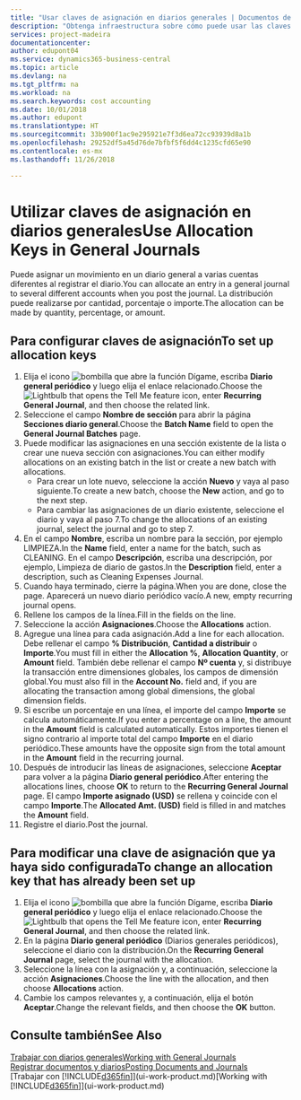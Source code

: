 ```yaml
---
title: "Usar claves de asignación en diarios generales | Documentos de Microsoft"
description: "Obtenga infraestructura sobre cómo puede usar las claves de asignación en diarios."
services: project-madeira
documentationcenter: 
author: edupont04
ms.service: dynamics365-business-central
ms.topic: article
ms.devlang: na
ms.tgt_pltfrm: na
ms.workload: na
ms.search.keywords: cost accounting
ms.date: 10/01/2018
ms.author: edupont
ms.translationtype: HT
ms.sourcegitcommit: 33b900f1ac9e295921e7f3d6ea72cc93939d8a1b
ms.openlocfilehash: 29252df5a45d76de7bfbf5f6dd4c1235cfd65e90
ms.contentlocale: es-mx
ms.lasthandoff: 11/26/2018

---
```

# <a name="use-allocation-keys-in-general-journals"></a><span data-ttu-id="96fd9-103">Utilizar claves de asignación en diarios generales</span><span class="sxs-lookup"><span data-stu-id="96fd9-103">Use Allocation Keys in General Journals</span></span>
<span data-ttu-id="96fd9-104">Puede asignar un movimiento en un diario general a varias cuentas diferentes al registrar el diario.</span><span class="sxs-lookup"><span data-stu-id="96fd9-104">You can allocate an entry in a general journal to several different accounts when you post the journal.</span></span> <span data-ttu-id="96fd9-105">La distribución puede realizarse por cantidad, porcentaje o importe.</span><span class="sxs-lookup"><span data-stu-id="96fd9-105">The allocation can be made by quantity, percentage, or amount.</span></span>

## <a name="to-set-up-allocation-keys"></a><span data-ttu-id="96fd9-106">Para configurar claves de asignación</span><span class="sxs-lookup"><span data-stu-id="96fd9-106">To set up allocation keys</span></span>
1. <span data-ttu-id="96fd9-107">Elija el icono ![bombilla que abre la función Dígame](media/ui-search/search_small.png "Dígame que desea hacer"), escriba **Diario general periódico** y luego elija el enlace relacionado.</span><span class="sxs-lookup"><span data-stu-id="96fd9-107">Choose the ![Lightbulb that opens the Tell Me feature](media/ui-search/search_small.png "Tell me what you want to do") icon, enter **Recurring General Journal**, and then choose the related link.</span></span>
2. <span data-ttu-id="96fd9-108">Seleccione el campo **Nombre de sección** para abrir la página **Secciones diario general**.</span><span class="sxs-lookup"><span data-stu-id="96fd9-108">Choose the **Batch Name** field to open the **General Journal Batches** page.</span></span>
3. <span data-ttu-id="96fd9-109">Puede modificar las asignaciones en una sección existente de la lista o crear une nueva sección con asignaciones.</span><span class="sxs-lookup"><span data-stu-id="96fd9-109">You can either modify allocations on an existing batch in the list or create a new batch with allocations.</span></span>
   * <span data-ttu-id="96fd9-110">Para crear un lote nuevo, seleccione la acción **Nuevo** y vaya al paso siguiente.</span><span class="sxs-lookup"><span data-stu-id="96fd9-110">To create a new batch, choose the **New** action, and go to the next step.</span></span>
   * <span data-ttu-id="96fd9-111">Para cambiar las asignaciones de un diario existente, seleccione el diario y vaya al paso 7.</span><span class="sxs-lookup"><span data-stu-id="96fd9-111">To change the allocations of an existing journal, select the journal and go to step 7.</span></span>    
4. <span data-ttu-id="96fd9-112">En el campo **Nombre**, escriba un nombre para la sección, por ejemplo LIMPIEZA.</span><span class="sxs-lookup"><span data-stu-id="96fd9-112">In the **Name** field, enter a name for the batch, such as CLEANING.</span></span> <span data-ttu-id="96fd9-113">En el campo **Descripción**, escriba una descripción, por ejemplo, Limpieza de diario de gastos.</span><span class="sxs-lookup"><span data-stu-id="96fd9-113">In the **Description** field, enter a description, such as Cleaning Expenses Journal.</span></span>
5. <span data-ttu-id="96fd9-114">Cuando haya terminado, cierre la página.</span><span class="sxs-lookup"><span data-stu-id="96fd9-114">When you are done, close the page.</span></span> <span data-ttu-id="96fd9-115">Aparecerá un nuevo diario periódico vacío.</span><span class="sxs-lookup"><span data-stu-id="96fd9-115">A new, empty recurring journal opens.</span></span>
6. <span data-ttu-id="96fd9-116">Rellene los campos de la línea.</span><span class="sxs-lookup"><span data-stu-id="96fd9-116">Fill in the fields on the line.</span></span>
7. <span data-ttu-id="96fd9-117">Seleccione la acción **Asignaciones**.</span><span class="sxs-lookup"><span data-stu-id="96fd9-117">Choose the **Allocations** action.</span></span>
8. <span data-ttu-id="96fd9-118">Agregue una línea para cada asignación.</span><span class="sxs-lookup"><span data-stu-id="96fd9-118">Add a line for each allocation.</span></span> <span data-ttu-id="96fd9-119">Debe rellenar el campo **% Distribución**, **Cantidad a distribuir** o **Importe**.</span><span class="sxs-lookup"><span data-stu-id="96fd9-119">You must fill in either the **Allocation %**, **Allocation Quantity**, or **Amount** field.</span></span> <span data-ttu-id="96fd9-120">También debe rellenar el campo **Nº cuenta** y, si distribuye la transacción entre dimensiones globales, los campos de dimensión global.</span><span class="sxs-lookup"><span data-stu-id="96fd9-120">You must also fill in the **Account No.** field and, if you are allocating the transaction among global dimensions, the global dimension fields.</span></span>
9. <span data-ttu-id="96fd9-121">Si escribe un porcentaje en una línea, el importe del campo **Importe** se calcula automáticamente.</span><span class="sxs-lookup"><span data-stu-id="96fd9-121">If you enter a percentage on a line, the amount in the **Amount** field is calculated automatically.</span></span> <span data-ttu-id="96fd9-122">Estos importes tienen el signo contrario al importe total del campo **Importe** en el diario periódico.</span><span class="sxs-lookup"><span data-stu-id="96fd9-122">These amounts have the opposite sign from the total amount in the **Amount** field in the recurring journal.</span></span>
10. <span data-ttu-id="96fd9-123">Después de introducir las líneas de asignaciones, seleccione **Aceptar** para volver a la página **Diario general periódico**.</span><span class="sxs-lookup"><span data-stu-id="96fd9-123">After entering the allocations lines, choose **OK** to return to the **Recurring General Journal** page.</span></span> <span data-ttu-id="96fd9-124">El campo **Importe asignado (USD)** se rellena y coincide con el campo **Importe**.</span><span class="sxs-lookup"><span data-stu-id="96fd9-124">The **Allocated Amt. (USD)** field is filled in and matches the **Amount** field.</span></span>
11. <span data-ttu-id="96fd9-125">Registre el diario.</span><span class="sxs-lookup"><span data-stu-id="96fd9-125">Post the journal.</span></span>

## <a name="to-change-an-allocation-key-that-has-already-been-set-up"></a><span data-ttu-id="96fd9-126">Para modificar una clave de asignación que ya haya sido configurada</span><span class="sxs-lookup"><span data-stu-id="96fd9-126">To change an allocation key that has already been set up</span></span>
1. <span data-ttu-id="96fd9-127">Elija el icono ![bombilla que abre la función Dígame](media/ui-search/search_small.png "Dígame que desea hacer"), escriba **Diario general periódico** y luego elija el enlace relacionado.</span><span class="sxs-lookup"><span data-stu-id="96fd9-127">Choose the ![Lightbulb that opens the Tell Me feature](media/ui-search/search_small.png "Tell me what you want to do") icon, enter **Recurring General Journal**, and then choose the related link.</span></span>
2. <span data-ttu-id="96fd9-128">En la página **Diario general periódico** (Diarios generales periódicos), seleccione el diario con la distribución.</span><span class="sxs-lookup"><span data-stu-id="96fd9-128">On the **Recurring General Journal** page, select the journal with the allocation.</span></span>
3. <span data-ttu-id="96fd9-129">Seleccione la línea con la asignación y, a continuación, seleccione la acción **Asignaciones**.</span><span class="sxs-lookup"><span data-stu-id="96fd9-129">Choose the line with the allocation, and then choose **Allocations** action.</span></span>
4. <span data-ttu-id="96fd9-130">Cambie los campos relevantes y, a continuación, elija el botón **Aceptar**.</span><span class="sxs-lookup"><span data-stu-id="96fd9-130">Change the relevant fields, and then choose the **OK** button.</span></span>

## <a name="see-also"></a><span data-ttu-id="96fd9-131">Consulte también</span><span class="sxs-lookup"><span data-stu-id="96fd9-131">See Also</span></span>
[<span data-ttu-id="96fd9-132">Trabajar con diarios generales</span><span class="sxs-lookup"><span data-stu-id="96fd9-132">Working with General Journals</span></span>](ui-work-general-journals.md)  
[<span data-ttu-id="96fd9-133">Registrar documentos y diarios</span><span class="sxs-lookup"><span data-stu-id="96fd9-133">Posting Documents and Journals</span></span>](ui-post-documents-journals.md)  
<span data-ttu-id="96fd9-134">[Trabajar con [!INCLUDE[d365fin](includes/d365fin_md.md)]](ui-work-product.md)</span><span class="sxs-lookup"><span data-stu-id="96fd9-134">[Working with [!INCLUDE[d365fin](includes/d365fin_md.md)]](ui-work-product.md)</span></span>

